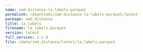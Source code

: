 ```yaml
---
name: imd-distance-la-labels-parquet
permalink: /downloads/imd-distance-la-labels-parquet/latest
package: imd_distance
title: la_labels
filename: la_labels.parquet
version: latest
full_version: 1.2.0
file: /data/imd_distance/latest/la_labels.parquet
---
```

